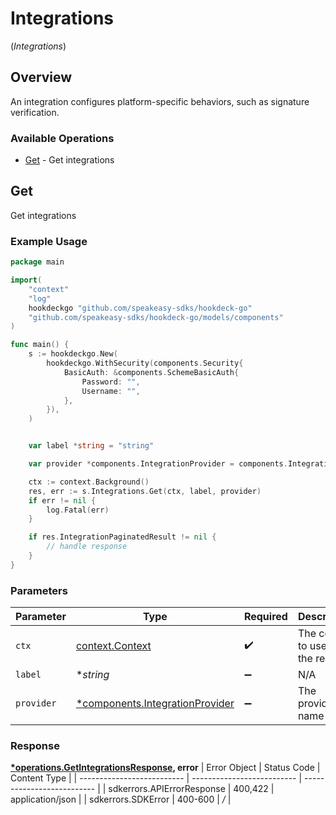 # Integrations
(*Integrations*)

## Overview

An integration configures platform-specific behaviors, such as signature verification.

### Available Operations

* [Get](#get) - Get integrations

## Get

Get integrations

### Example Usage

```go
package main

import(
	"context"
	"log"
	hookdeckgo "github.com/speakeasy-sdks/hookdeck-go"
	"github.com/speakeasy-sdks/hookdeck-go/models/components"
)

func main() {
    s := hookdeckgo.New(
        hookdeckgo.WithSecurity(components.Security{
            BasicAuth: &components.SchemeBasicAuth{
                Password: "",
                Username: "",
            },
        }),
    )


    var label *string = "string"

    var provider *components.IntegrationProvider = components.IntegrationProviderOura

    ctx := context.Background()
    res, err := s.Integrations.Get(ctx, label, provider)
    if err != nil {
        log.Fatal(err)
    }

    if res.IntegrationPaginatedResult != nil {
        // handle response
    }
}
```

### Parameters

| Parameter                                                                         | Type                                                                              | Required                                                                          | Description                                                                       |
| --------------------------------------------------------------------------------- | --------------------------------------------------------------------------------- | --------------------------------------------------------------------------------- | --------------------------------------------------------------------------------- |
| `ctx`                                                                             | [context.Context](https://pkg.go.dev/context#Context)                             | :heavy_check_mark:                                                                | The context to use for the request.                                               |
| `label`                                                                           | **string*                                                                         | :heavy_minus_sign:                                                                | N/A                                                                               |
| `provider`                                                                        | [*components.IntegrationProvider](../../models/components/integrationprovider.md) | :heavy_minus_sign:                                                                | The provider name                                                                 |


### Response

**[*operations.GetIntegrationsResponse](../../models/operations/getintegrationsresponse.md), error**
| Error Object               | Status Code                | Content Type               |
| -------------------------- | -------------------------- | -------------------------- |
| sdkerrors.APIErrorResponse | 400,422                    | application/json           |
| sdkerrors.SDKError         | 400-600                    | */*                        |
